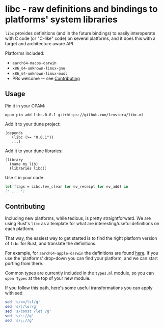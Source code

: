 # libc - raw definitions and bindings to platforms' system libraries

`libc` provides definitions (and in the future bindings) to easily interoperate
with C code (or "C-like" code) on several platforms, and it does this with a
target and architecture aware API.

Platforms included:

* `aarch64-macos-darwin`
* `x86_64-unknown-linux-gnu`
* `x86_64-unknown-linux-musl`
* PRs welcome -- see [Contributing](#contributing)

## Usage

Pin it in your OPAM:

```
opam pin add libc.0.0.1 git+https://github.com/leostera/libc.ml
```

Add it to your dune project:

```
(depends 
   (libc (>= "0.0.1"))
   ...)
```

Add it to your dune libraries:

```
(library
  (name my_lib)
  (libraries libc))
```

Use it in your code:

```ocaml
let flags = Libc.(ev_clear lor ev_receipt lor ev_add) in
(* ... *)
```

## Contributing

Including new platforms, while tedious, is pretty straightforward. We are using
Rust's `libc` as a template for what are interesting/useful definitions on each
platform.

That way, the easiest way to get started is to find the right platform version
of `libc` for Rust, and translate the definitions.

For example, for `aarch64-apple-darwin` the definitions are found
[here](https://docs.rs/libc/latest/aarch64-apple-darwin/src/libc/unix/bsd/apple/mod.rs.html#4438).
If you use the 'platforms' drop-down you can find your platform, and we can
start porting from there.

Common types are currently included in the `types.ml` module, so you can `open
Types` at the top of your new module.

If you follow this path, here's some useful transformations you can apply with sed:

```sh
sed 's/<</lsl/g'
sed 's/|/lor/g'
sed 's/const /let /g'
sed 's/:://g'
sed 's/;;//g'
```
